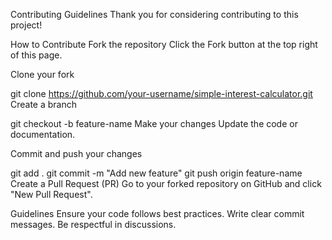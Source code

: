 Contributing Guidelines
Thank you for considering contributing to this project!

How to Contribute
Fork the repository
Click the Fork button at the top right of this page.

Clone your fork

git clone https://github.com/your-username/simple-interest-calculator.git
Create a branch

git checkout -b feature-name
Make your changes
Update the code or documentation.

Commit and push your changes

git add .
git commit -m "Add new feature"
git push origin feature-name
Create a Pull Request (PR)
Go to your forked repository on GitHub and click "New Pull Request".

Guidelines
Ensure your code follows best practices.
Write clear commit messages.
Be respectful in discussions.
